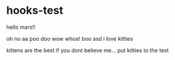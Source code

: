 # hooks-test

hello mars!!

oh no
aa
poo
doo
wow
whoa!
boo
asd
i love kitties

kittens are the best
if you dont believe me...
put kitties to the test
